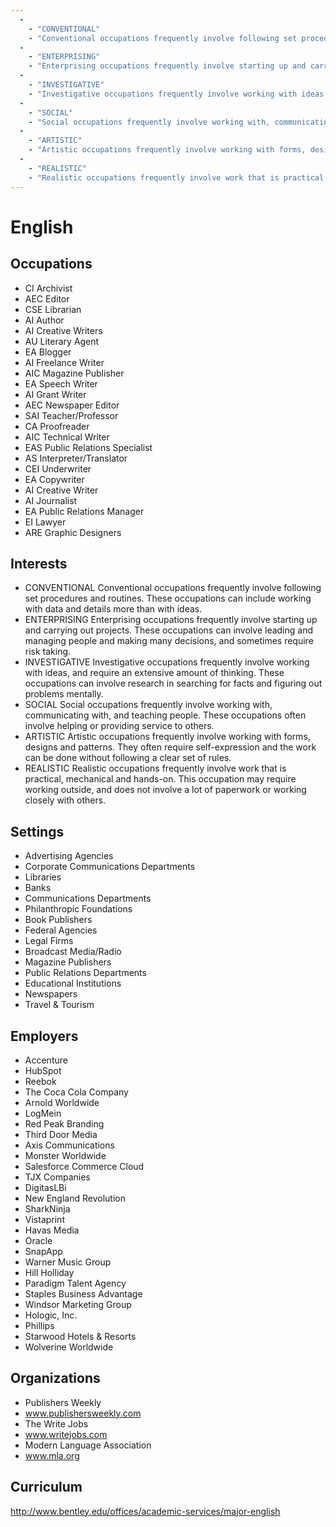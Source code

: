 ```yaml
---
  - 
    - "CONVENTIONAL"
    - "Conventional occupations frequently involve following set procedures and routines. These occupations can include working with data and details more than with ideas."
  - 
    - "ENTERPRISING"
    - "Enterprising occupations frequently involve starting up and carrying out projects. These occupations can involve leading and managing people and making many decisions, and sometimes require risk taking."
  - 
    - "INVESTIGATIVE"
    - "Investigative occupations frequently involve working with ideas, and require an extensive amount of thinking. These occupations can involve research in searching for facts and figuring out problems mentally."
  - 
    - "SOCIAL"
    - "Social occupations frequently involve working with, communicating with, and teaching people. These occupations often involve helping or providing service to others."
  - 
    - "ARTISTIC"
    - "Artistic occupations frequently involve working with forms, designs and patterns. They often require self-expression and the work can be done without following a clear set of rules."
  - 
    - "REALISTIC"
    - "Realistic occupations frequently involve work that is practical, mechanical and hands-on. This occupation may require working outside, and does not involve a lot of paperwork or working closely with others."
---
```

# English

## Occupations


 - CI
    Archivist
 - AEC
    Editor
 - CSE
    Librarian
 - AI
    Author
 - AI
    Creative Writers
 - AU
    Literary Agent
 - EA
    Blogger
 - AI
    Freelance Writer
 - AIC
    Magazine Publisher
 - EA
    Speech Writer
 - AI
    Grant Writer
 - AEC
    Newspaper Editor
 - SAI
    Teacher/Professor
 - CA
    Proofreader
 - AIC
    Technical Writer
 - EAS
    Public Relations Specialist
 - AS
    Interpreter/Translator
 - CEI
    Underwriter
 - EA
    Copywriter
 - AI
    Creative Writer
 - AI
    Journalist
 - EA
    Public Relations Manager
 - EI
    Lawyer
 - ARE
    Graphic Designers

## Interests


 - CONVENTIONAL
    Conventional occupations frequently involve following set procedures and routines. These occupations can include working with data and details more than with ideas.
 - ENTERPRISING
    Enterprising occupations frequently involve starting up and carrying out projects. These occupations can involve leading and managing people and making many decisions, and sometimes require risk taking.
 - INVESTIGATIVE
    Investigative occupations frequently involve working with ideas, and require an extensive amount of thinking. These occupations can involve research in searching for facts and figuring out problems mentally.
 - SOCIAL
    Social occupations frequently involve working with, communicating with, and teaching people. These occupations often involve helping or providing service to others.
 - ARTISTIC
    Artistic occupations frequently involve working with forms, designs and patterns. They often require self-expression and the work can be done without following a clear set of rules.
 - REALISTIC
    Realistic occupations frequently involve work that is practical, mechanical and hands-on. This occupation may require working outside, and does not involve a lot of paperwork or working closely with others.

## Settings


 - Advertising Agencies
 - Corporate Communications Departments
 - Libraries
 - Banks
 - Communications Departments
 - Philanthropic Foundations
 - Book Publishers
 - Federal Agencies
 - Legal Firms
 - Broadcast Media/Radio
 - Magazine Publishers
 - Public Relations Departments
 - Educational Institutions
 - Newspapers
 - Travel & Tourism

## Employers


 - Accenture
 - HubSpot
 - Reebok
 - The Coca Cola Company
 - Arnold Worldwide
 - LogMein
 - Red Peak Branding
 - Third Door Media
 - Axis Communications
 - Monster Worldwide
 - Salesforce Commerce Cloud
 - TJX Companies
 - DigitasLBi
 - New England Revolution
 - SharkNinja
 - Vistaprint
 - Havas Media
 - Oracle
 - SnapApp
 - Warner Music Group
 - Hill Holliday
 - Paradigm Talent Agency
 - Staples Business Advantage
 - Windsor Marketing Group
 - Hologic, Inc.
 - Phillips
 - Starwood Hotels & Resorts
 - Wolverine Worldwide

## Organizations


 - Publishers Weekly
 - www.publishersweekly.com
 - The Write Jobs
 - www.writejobs.com
 - Modern Language Association
 - www.mla.org

## Curriculum


http://www.bentley.edu/offices/academic-services/major-english
